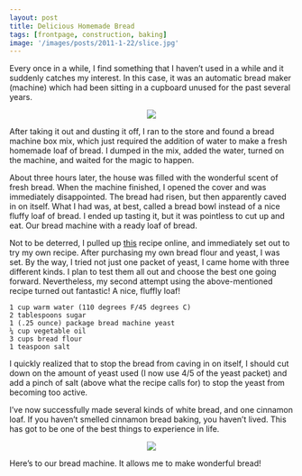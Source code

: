 ```yaml
---
layout: post
title: Delicious Homemade Bread
tags: [frontpage, construction, baking]
image: '/images/posts/2011-1-22/slice.jpg'
---
```


Every once in a while, I find something that I haven’t used in a while and it suddenly catches my interest. In this case, it was an automatic bread maker (machine) which had been sitting in a cupboard unused for the past several years.
<p align="center">
  <img src="/images/posts/2011-1-22/machine.jpg">
</p>
After taking it out and dusting it off, I ran to the store and found a bread machine box mix, which just required the addition of water to make a fresh homemade loaf of bread. I dumped in the mix, added the water, turned on the machine, and waited for the magic to happen.

About three hours later, the house was filled with the wonderful scent of fresh bread. When the machine finished, I opened the cover and was immediately disappointed. The bread had risen, but then apparently caved in on itself. What I had was, at best, called a bread bowl instead of a nice fluffy loaf of bread. I ended up tasting it, but it was pointless to cut up and eat.
Our bread machine with a ready loaf of bread.

Not to be deterred, I pulled up [this](https://www.allrecipes.com/recipe/17215/best-bread-machine-bread/) recipe online, and immediately set out to try my own recipe. After purchasing my own bread flour and yeast, I was set. By the way, I tried not just one packet of yeast, I came home with three different kinds. I plan to test them all out and choose the best one going forward. Nevertheless, my second attempt using the above-mentioned recipe turned out fantastic! A nice, fluffly loaf!

    1 cup warm water (110 degrees F/45 degrees C)
    2 tablespoons sugar
    1 (.25 ounce) package bread machine yeast
    ¼ cup vegetable oil
    3 cups bread flour
    1 teaspoon salt

I quickly realized that to stop the bread from caving in on itself, I should cut down on the amount of yeast used (I now use 4/5 of the yeast packet) and add a pinch of salt (above what the recipe calls for) to stop the yeast from becoming too active.

I’ve now successfully made several kinds of white bread, and one cinnamon loaf. If you haven’t smelled cinnamon bread baking, you haven’t lived. This has got to be one of the best things to experience in life.
<p align="center">
  <img src="/images/posts/2011-1-22/loaf.jpg">
</p>
Here’s to our bread machine. It allows me to make wonderful bread!
